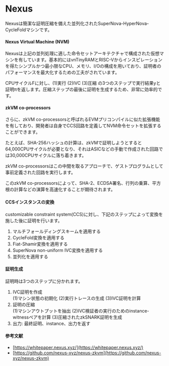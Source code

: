 # Nexus

Nexusは簡潔な証明圧縮を備えた並列化されたSuperNova-HyperNova-CycleFoldマシンです。

#### Nexus Virtual Machine (NVM)

Nexusは上記の並列処理に適した命令セットアーキテクチャで構成された仮想マシンを有しています。基本的にはvnTinyRAMとRISC-Vからインスピレーションを得たシンプルかつ最小限なCPU、メモリ、I/Oの構成を用いており、証明者のパフォーマンスを最大化するための工夫がされています。

CPUサイクルFに対し、(1)実行 (2)IVC (3)圧縮 の3つのステップで実行結果yと証明πを返します。圧縮ステップの最後に証明を生成するため、非常に効率的です。

#### zkVM co-processors

さらに、zkVM co-processorsと呼ばれるEVMプリコンパイルに似た拡張機能を有しており、開発者は自身でCCS回路を定義してNVM命令セットを拡張することができます。

たとえば、SHA-256ハッシュの計算は、zkVMで証明しようとすると64,000CPUサイクルが必要となり、それはASICなどの手動で作成された回路では30,000CPUサイクルに落ち着きます。

zkVM co-processorsはこの中間を取るアプローチで、ゲストプログラムとして事前定義された回路を実行します。

このzkVM co-processorsによって、SHA-2、ECDSA署名、行列の乗算、平方根の計算などの演算を高速化することが期待されます。

#### CCSインスタンスの変換

customizable constraint system(CCS)に対し、下記のステップによって変換を施した後に証明を行います。

1. マルチフォールディングスキームを適用する
2. CycleFold変換を適用する
3. Fiat-Shamir変換を適用する
4. SuperNova non-uniform IVC変換を適用する
5. 並列化を適用する

#### 証明生成

証明時は3つのステップに分かれます。

1. IVC証明を作成\
   (1)マシン状態の初期化 (2)実行トレースの生成 (3)IVC証明を計算
2. 証明の圧縮\
   (1)マシンアウトプットを抽出 (2)IVC検証者の実行のためのinstance-witnessペアを計算 (3)圧縮されたzkSNARK証明を生成
3. 出力: 最終証明、instance、出力を返す

#### 参考文献

* [https://whitepaper.nexus.xyz/](https://whitepaper.nexus.xyz/)
* [https://github.com/nexus-xyz/nexus-zkvm](https://github.com/nexus-xyz/nexus-zkvm)
